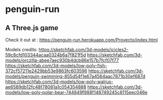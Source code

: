 # penguin-run
A Three.js game
------
Check it out at : https://penguin-run.herokuapp.com/Proyecto/index.html 

Models credits: 
https://sketchfab.com/3d-models/icicles2-59c8cfd103344acaa0324b6a7f821f5d
https://sketchfab.com/3d-models/orczilla-abee7aec930b4dcb86e157b7fcf07f77
https://sketchfab.com/3d-models/low-poly-fish-372cf57211e2429bb53e9863fc603596
https://sketchfab.com/3d-models/penguin-swimming-855d54f1e67a4564aac7871b30ef687d
https://sketchfab.com/3d-models/low-poly-walrus-ae6589db12fc48f78081a1c054354888
https://sketchfab.com/3d-models/low-poly-polar-bear-744849f988f148749245c8115eec046e
